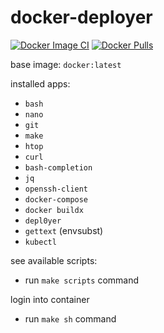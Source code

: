 # docker-deployer

[![Docker Image CI](https://github.com/zerosuxx/docker-deployer/actions/workflows/docker-image.yml/badge.svg)](https://github.com/zerosuxx/docker-deployer/actions/workflows/docker-image.yml)
[![Docker Pulls](https://img.shields.io/docker/pulls/zerosuxx/deployer)](https://hub.docker.com/r/zerosuxx/deployer)

base image: `docker:latest`

installed apps:
- `bash`
- `nano`
- `git`
- `make`
- `htop`
- `curl`
- `bash-completion`
- `jq`
- `openssh-client`
- `docker-compose`
- `docker buildx`
- `depl0yer`
- `gettext` (envsubst)
- `kubectl`

see available scripts:
- run `make scripts` command

login into container
- run `make sh` command
